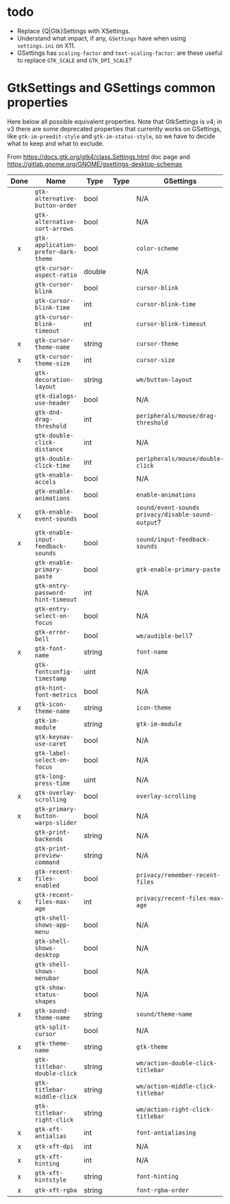 # todo

- Replace {Q|Gtk}Settings with XSettings.
- Understand what impact, if any, `GSettings` have when using `settings.ini` on X11.
- GSettings has `scaling-factor` and `text-scaling-factor`: are these useful to replace `GTK_SCALE` and `GTK_DPI_SCALE`?

# GtkSettings and GSettings common properties

Here below all possible equivalent properties.
Note that GtkSettings is v4; in v3 there are some deprecated properties that currently works on GSettings,
like `gtk-im-preedit-style` and `gtk-im-status-style`, so we have to decide what to keep and what to exclude.

From <https://docs.gtk.org/gtk4/class.Settings.html> doc page and
<https://gitlab.gnome.org/GNOME/gsettings-desktop-schemas>

| Done  | Name                                | Type   |  Type   | GSettings
| :---: | ---                                 | ---    |  ---    | ---
|       | `gtk-alternative-button-order`      | bool   |         | N/A
|       | `gtk-alternative-sort-arrows`       | bool   |         | N/A
|   x   | `gtk-application-prefer-dark-theme` | bool   |         | `color-scheme`
|       | `gtk-cursor-aspect-ratio`           | double |         | N/A
|       | `gtk-cursor-blink`                  | bool   |         | `cursor-blink`
|       | `gtk-cursor-blink-time`             | int    |         | `cursor-blink-time`
|       | `gtk-cursor-blink-timeout`          | int    |         | `cursor-blink-timeout`
|   x   | `gtk-cursor-theme-name`             | string |         | `cursor-theme`
|   x   | `gtk-cursor-theme-size`             | int    |         | `cursor-size`
|       | `gtk-decoration-layout`             | string |         | `wm/button-layout`
|       | `gtk-dialogs-use-header`            | bool   |         | N/A
|       | `gtk-dnd-drag-threshold`            | int    |         | `peripherals/mouse/drag-threshold`
|       | `gtk-double-click-distance`         | int    |         | N/A
|       | `gtk-double-click-time`             | int    |         | `peripherals/mouse/double-click`
|       | `gtk-enable-accels`                 | bool   |         | N/A
|       | `gtk-enable-animations`             | bool   |         | `enable-animations`
|   x   | `gtk-enable-event-sounds`           | bool   |         | `sound/event-sounds` `privacy/disable-sound-output`?
|   x   | `gtk-enable-input-feedback-sounds`  | bool   |         | `sound/input-feedback-sounds`
|       | `gtk-enable-primary-paste`          | bool   |         | `gtk-enable-primary-paste`
|       | `gtk-entry-password-hint-timeout`   | int    |         | N/A
|       | `gtk-entry-select-on-focus`         | bool   |         | N/A
|       | `gtk-error-bell`                    | bool   |         | `wm/audible-bell`?
|   x   | `gtk-font-name`                     | string |         | `font-name`
|       | `gtk-fontconfig-timestamp`          | uint   |         | N/A
|       | `gtk-hint-font-metrics`             | bool   |         | N/A
|   x   | `gtk-icon-theme-name`               | string |         | `icon-theme`
|       | `gtk-im-module`                     | string |         | `gtk-im-module`
|       | `gtk-keynav-use-caret`              | bool   |         | N/A
|       | `gtk-label-select-on-focus`         | bool   |         | N/A
|       | `gtk-long-press-time`               | uint   |         | N/A
|   x   | `gtk-overlay-scrolling`             | bool   |         | `overlay-scrolling`
|   x   | `gtk-primary-button-warps-slider`   | bool   |         | N/A
|       | `gtk-print-backends`                | string |         | N/A
|       | `gtk-print-preview-command`         | string |         | N/A
|   x   | `gtk-recent-files-enabled`          | bool   |         | `privacy/remember-recent-files`
|   x   | `gtk-recent-files-max-age`          | int    |         | `privacy/recent-files-max-age`
|       | `gtk-shell-shows-app-menu`          | bool   |         | N/A
|       | `gtk-shell-shows-desktop`           | bool   |         | N/A
|       | `gtk-shell-shows-menubar`           | bool   |         | N/A
|       | `gtk-show-status-shapes`            | bool   |         | N/A
|   x   | `gtk-sound-theme-name`              | string |         | `sound/theme-name`
|       | `gtk-split-cursor`                  | bool   |         | N/A
|   x   | `gtk-theme-name`                    | string |         | `gtk-theme`
|       | `gtk-titlebar-double-click`         | string |         | `wm/action-double-click-titlebar`
|       | `gtk-titlebar-middle-click`         | string |         | `wm/action-middle-click-titlebar`
|       | `gtk-titlebar-right-click`          | string |         | `wm/action-right-click-titlebar`
|   x   | `gtk-xft-antialias`                 | int    |         | `font-antialiasing`
|   x   | `gtk-xft-dpi`                       | int    |         | N/A
|   x   | `gtk-xft-hinting`                   | int    |         | N/A
|   x   | `gtk-xft-hintstyle`                 | string |         | `font-hinting`
|   x   | `gtk-xft-rgba`                      | string |         | `font-rgba-order`
